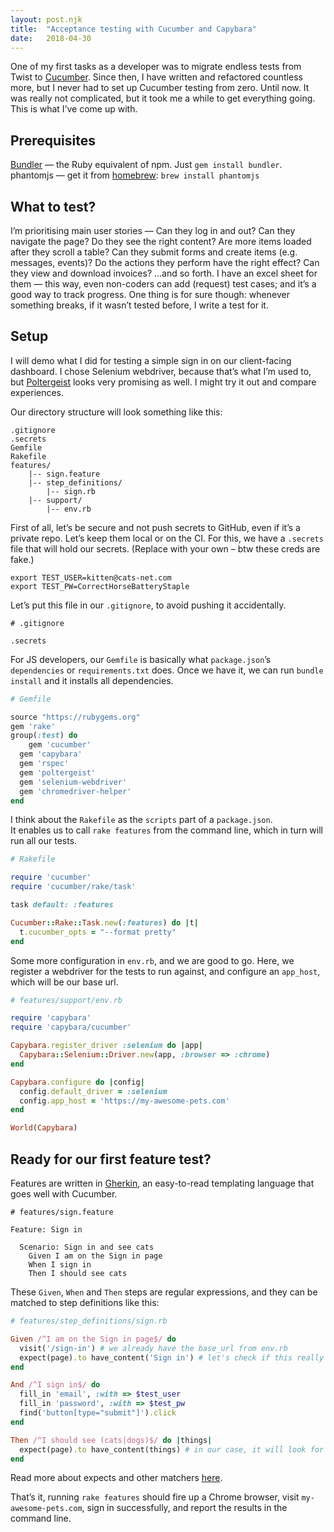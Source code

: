 ```yaml
---
layout: post.njk
title:  "Acceptance testing with Cucumber and Capybara"
date:   2018-04-30
---
```


One of my first tasks as a developer was to migrate endless tests from Twist to [Cucumber](https://docs.cucumber.io). Since then, I have written and refactored countless more, but I never had to set up Cucumber testing from zero. Until now.<!-- more --> It was really not complicated, but it took me a while to get everything going. This is what I’ve come up with.

## Prerequisites
[Bundler](http://bundler.io/) — the Ruby equivalent of npm. Just `gem install bundler`.
phantomjs — get it from [homebrew](https://brew.sh): `brew install phantomjs`

## What to test?
I’m prioritising main user stories — Can they log in and out? Can they navigate the page? Do they see the right content? Are more items loaded after they scroll a table? Can they submit forms and create items (e.g. messages, events)? Do the actions they perform have the right effect? Can they view and download invoices? …and so forth. I have an excel sheet for them — this way, even non-coders can add (request) test cases; and it’s a good way to track progress.
One thing is for sure though: whenever something breaks, if it wasn’t tested before, I write a test for it.

## Setup
I will demo what I did for testing a simple sign in on our client-facing dashboard. I chose Selenium webdriver, because that’s what I’m used to, but [Poltergeist](https://github.com/teampoltergeist/poltergeist) looks very promising as well. I might try it out and compare experiences.

Our directory structure will look something like this:
```
.gitignore
.secrets
Gemfile
Rakefile
features/
	|-- sign.feature
	|-- step_definitions/
		|-- sign.rb
	|-- support/
		|-- env.rb
```

First of all, let’s be secure and not push secrets to GitHub, even if it’s a private repo. Let’s keep them local or on the CI. For this, we have a `.secrets` file that will hold our secrets. (Replace with your own – btw these creds are fake.)
```shell
export TEST_USER=kitten@cats-net.com
export TEST_PW=CorrectHorseBatteryStaple
```
Let’s put this file in our `.gitignore`, to avoid pushing it accidentally.
```shell
# .gitignore

.secrets
```

For JS developers, our `Gemfile` is basically what `package.json`’s `dependencies` or `requirements.txt` does. Once we have it, we can run `bundle install` and it installs all dependencies.
```rb
# Gemfile

source "https://rubygems.org"
gem 'rake'
group(:test) do
	gem 'cucumber'
  gem 'capybara'
  gem 'rspec'
  gem 'poltergeist'
  gem 'selenium-webdriver'
  gem 'chromedriver-helper'
end
```

I think about the `Rakefile` as the `scripts` part of a `package.json`.  
It enables us to call `rake features` from the command line, which in turn will run all our tests.
```rb
# Rakefile

require 'cucumber'
require 'cucumber/rake/task'

task default: :features

Cucumber::Rake::Task.new(:features) do |t|
  t.cucumber_opts = "--format pretty"
end
```

Some more configuration in `env.rb`, and we are good to go. Here, we register a webdriver for the tests to run against, and configure an `app_host`, which will be our base url.
```rb
# features/support/env.rb

require 'capybara'
require 'capybara/cucumber'

Capybara.register_driver :selenium do |app|
  Capybara::Selenium::Driver.new(app, :browser => :chrome)
end

Capybara.configure do |config|
  config.default_driver = :selenium
  config.app_host = 'https://my-awesome-pets.com'
end

World(Capybara)
```

## Ready for our first feature test?
Features are written in [Gherkin](https://github.com/cucumber/cucumber/wiki/Gherkin), an easy-to-read templating language that goes well with Cucumber.
```gherkin
# features/sign.feature

Feature: Sign in

  Scenario: Sign in and see cats
    Given I am on the Sign in page
    When I sign in
    Then I should see cats
```
These `Given`, `When` and `Then` steps are regular expressions, and they can be matched to step definitions like this:
```rb
# features/step_definitions/sign.rb

Given /^I am on the Sign in page$/ do
  visit('/sign-in') # we already have the base_url from env.rb
  expect(page).to have_content('Sign in') # let's check if this really works
end

And /^I sign in$/ do
  fill_in 'email', :with => $test_user
  fill_in 'password', :with => $test_pw
  find('button[type="submit"]').click
end

Then /^I should see (cats|dogs)$/ do |things|
  expect(page).to have_content(things) # in our case, it will look for 'cats'.
end
```
Read more about expects and other matchers [here](https://relishapp.com/rspec/rspec-expectations/docs/built-in-matchers).

That’s it, running `rake features` should fire up a Chrome browser, visit `my-awesome-pets.com`, sign in successfully, and report the results in the command line.
